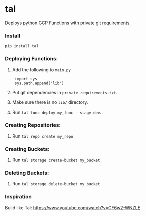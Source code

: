 # tal

Deploys python GCP Functions with private git requirements.

### Install

    pip install tal

### Deploying Functions:


  1. Add the following to `main.py`

          import sys
          sys.path.append('lib')

  1. Put git dependencies in `private_requirements.txt`.
  2. Make sure there is no `lib/` directory.
  3. Run `tal func deploy my_func --stage dev`.


### Creating Repositories:

  1. Run `tal repo create my_repo`


### Creating Buckets:

  1. Run `tal storage create-bucket my_bucket`


### Deleting Buckets:

  1. Run `tal storage delete-bucket my_bucket`


### Inspiration

Build like Tal: https://www.youtube.com/watch?v=CF6w2-WNZLE
